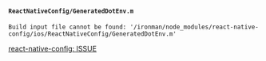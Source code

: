 #### `ReactNativeConfig/GeneratedDotEnv.m`
```
Build input file cannot be found: '/ironman/node_modules/react-native-config/ios/ReactNativeConfig/GeneratedDotEnv.m'
```
[react-native-config: ISSUE](https://github.com/luggit/react-native-config/issues/187)